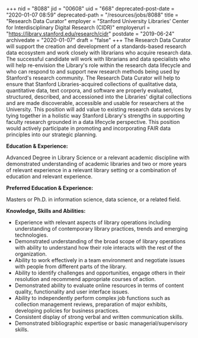 +++
nid = "8088"
jid = "00608"
uid = "668"
deprecated-post-date = "2020-01-07 08:59"
deprecated-path = "/resources/jobs/8088"
title = "Research Data Curator"
employer = "Stanford University Libraries’ Center for Interdisciplinary Digital Research (CIDR)"
employerurl = "https://library.stanford.edu/research/cidr"
postdate = "2019-06-24"
archivedate = "2020-01-07"
draft = "false"
+++
The Research Data Curator will support the creation and development of a
standards-based research data ecosystem and work closely with librarians
who acquire research data. The successful candidate will work with
librarians and data specialists who will help re-envision the Library's
role within the research data lifecycle and who can respond to and
support new research methods being used by Stanford's research
community. The Research Data Curator will help to ensure that Stanford
Libraries-acquired collections of qualitative data, quantitative data,
text corpora, and software are properly evaluated, structured,
described, and accessioned into the Libraries' digital collections and
are made discoverable, accessible and usable for researchers at the
University. This position will add value to existing research data
services by tying together in a holistic way Stanford Library's
strengths in supporting faculty research grounded in a data lifecycle
perspective. This position would actively participate in promoting and
incorporating FAIR data principles into our strategic planning.
  
**Education & Experience:**

Advanced Degree in Library Science or a relevant academic discipline
with demonstrated understanding of academic libraries and two or more
years of relevant experience in a relevant library setting or a
combination of education and relevant experience.

**Preferred Education & Experience:**

Masters or Ph.D. in information science, data science, or a related
field.

**Knowledge, Skills and Abilities:**


-   Experience with relevant aspects of library operations including
    understanding of contemporary library practices, trends and emerging
    technologies.
-   Demonstrated understanding of the broad scope of library operations
    with ability to understand how their role interacts with the rest of
    the organization.
-   Ability to work effectively in a team environment and negotiate
    issues with people from different parts of the library.
-   Ability to identify challenges and opportunities, engage others in
    their resolution and recommend appropriate courses of action.
-   Demonstrated ability to evaluate online resources in terms of
    content quality, functionality and user interface issues.
-   Ability to independently perform complex job functions such as
    collection management reviews, preparation of major exhibits,
    developing policies for business practices.
-   Consistent display of strong verbal and written communication
    skills.
-   Demonstrated bibliographic expertise or basic managerial/supervisory
    skills.
